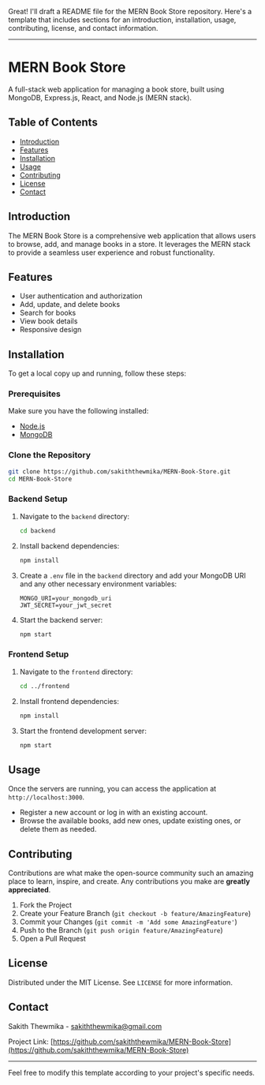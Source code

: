 Great! I'll draft a README file for the MERN Book Store repository. Here's a template that includes sections for an introduction, installation, usage, contributing, license, and contact information.

---

# MERN Book Store

A full-stack web application for managing a book store, built using MongoDB, Express.js, React, and Node.js (MERN stack).

## Table of Contents
- [Introduction](#introduction)
- [Features](#features)
- [Installation](#installation)
- [Usage](#usage)
- [Contributing](#contributing)
- [License](#license)
- [Contact](#contact)

## Introduction

The MERN Book Store is a comprehensive web application that allows users to browse, add, and manage books in a store. It leverages the MERN stack to provide a seamless user experience and robust functionality.

## Features

- User authentication and authorization
- Add, update, and delete books
- Search for books
- View book details
- Responsive design

## Installation

To get a local copy up and running, follow these steps:

### Prerequisites

Make sure you have the following installed:

- [Node.js](https://nodejs.org/en/download/)
- [MongoDB](https://www.mongodb.com/try/download/community)

### Clone the Repository

```bash
git clone https://github.com/sakiththewmika/MERN-Book-Store.git
cd MERN-Book-Store
```

### Backend Setup

1. Navigate to the `backend` directory:
   ```bash
   cd backend
   ```

2. Install backend dependencies:
   ```bash
   npm install
   ```

3. Create a `.env` file in the `backend` directory and add your MongoDB URI and any other necessary environment variables:
   ```env
   MONGO_URI=your_mongodb_uri
   JWT_SECRET=your_jwt_secret
   ```

4. Start the backend server:
   ```bash
   npm start
   ```

### Frontend Setup

1. Navigate to the `frontend` directory:
   ```bash
   cd ../frontend
   ```

2. Install frontend dependencies:
   ```bash
   npm install
   ```

3. Start the frontend development server:
   ```bash
   npm start
   ```

## Usage

Once the servers are running, you can access the application at `http://localhost:3000`. 

- Register a new account or log in with an existing account.
- Browse the available books, add new ones, update existing ones, or delete them as needed.

## Contributing

Contributions are what make the open-source community such an amazing place to learn, inspire, and create. Any contributions you make are **greatly appreciated**.

1. Fork the Project
2. Create your Feature Branch (`git checkout -b feature/AmazingFeature`)
3. Commit your Changes (`git commit -m 'Add some AmazingFeature'`)
4. Push to the Branch (`git push origin feature/AmazingFeature`)
5. Open a Pull Request

## License

Distributed under the MIT License. See `LICENSE` for more information.

## Contact

Sakith Thewmika - [sakiththewmika@gmail.com](mailto:sakiththewmika@gmail.com)

Project Link: [https://github.com/sakiththewmika/MERN-Book-Store](https://github.com/sakiththewmika/MERN-Book-Store)

---

Feel free to modify this template according to your project's specific needs.
